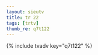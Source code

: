 ```yaml
--- 
layout: sieutv
title: tr 22
tags: [trtv]
thumb_re: q7t122
---
```

{% include tvadv key="q7t122" %} 
